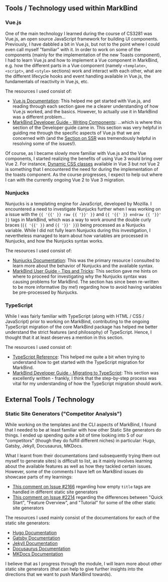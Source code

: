 ## Tools / Technology used within MarkBind

### Vue.js

One of the main technology I learned during the course of CS3281 was Vue.js, an open source JavaScript framework for building UI components. Previously, I have dabbled a bit in Vue.js, but not to the point where I could even call myself "familiar" with it. In order to work on some of the components (mainly for the implementation of the new Toasts component), I had to learn Vue.js and how to implement a Vue component in MarkBind, e.g. how the different parts in a Vue component (namely `<template>`, `<script>`, and `<style>` sections) work and interact with each other, what are the different lifecycle hooks and event handling available in Vue.js, the fundamentals of reactivity in Vue.js, etc.

The resources I used consist of:
- [Vue.js Documentation](https://vuejs.org/guide/introduction.html): This helped me get started with Vue.js, and reading through each section gave me a clearer understanding of how Vue.js worked, and the basics. However, to actually use it in MarkBind was a different problem...
- [MarkBind Developer Guide - Writing Components](https://markbind.org/devdocs/devGuide/development/writingComponents.html): ...which is where this section of the Developer guide came in. This section was very helpful in guiding me through the specific aspects of Vue.js that we are concerned with (and the [Section on SSR](https://markbind.org/devdocs/devGuide/development/writingComponents.html#ssr) was tremendously helpful in resolving some of the issues!).

Of course, as I became slowly more familiar with Vue.js and the Vue components, I started realizing the benefits of using Vue 3 would bring over Vue 2. For instance, [Dynamic CSS classes](https://vueschool.io/lessons/dynamic-css-classes-with-vue-3) available in Vue 3 but not Vue 2 is something that I encountered the need for during the implementation of the toasts component. As the course progresses, I expect to help out where I can with the currently ongoing Vue 2 to Vue 3 migration.

### Nunjucks

Nunjucks is a templating engine for JavaScript, developed by Mozilla. I encountered a need to investigate Nunjucks further when I was working on a issue with the `{{ '{{' }} raw {{ '}}' }}` and `{{ '{{' }} endraw {{ '}}' }}` tags in MarkBind, which was a way to work around the double curly braces (`{{ '{{' }}` and `{{ '}}' }}`) being processed as a Nunjucks variable. While I did not fully learn Nunjucks during this investigation, I nevertheless managed to learn about how variables are processed in Nunjucks, and how the Nunjucks syntax works.

The resources I used consist of:
- [Nunjucks Documentation](https://mozilla.github.io/nunjucks/templating.html#autoescaping): This was the primary resource I consulted to learn more about the behavior of Nunjucks and the available syntax.
- [MarkBind User Guide - Tips and Tricks](https://markbind.org/userGuide/tipsAndTricks.html#using-raw-endraw-to-display-content): This section gave me hints on where to proceed for investigating why the Nunjucks syntax was causing problems for MarkBind. The section has since been re-written to be more informative (by me!) regarding how to avoid having variables be pre-processed by Nunjucks.

### TypeScript

While I was fairly familiar with TypeScript (along with HTML / CSS / JavaScript) prior to working on MarkBind, contributing to the ongoing TypeScript migration of the core MarkBind package has helped me better understand the strict features (and philosophy) of TypeScript. Hence, I thought that it at least deserves a mention in this section.

The resources I used consist of:
- [TypeScript Reference](https://www.typescriptlang.org/docs/handbook/utility-types.html): This helped me quite a bit when trying to understand how to get started with the TypeScript migration for MarkBind.
- [MarkBind Developer Guide - Migrating to TypeScript](https://markbind.org/devdocs/devGuide/development/migratingToTypeScript.html): This section was excellently written - frankly, I think that the step-by-step process was vital for my understanding of how the TypeScript migration should work.

## External Tools / Technology

### Static Site Generators ("Competitor Analysis")

While working on the templates and the CLI aspects of MarkBind, I found that I needed to be at least familiar with how other Static Site generators do things. I ended up spending quite a bit of time looking into 5 of our "competitors" (though they do fulfill different niches) in particular: Hugo, Gatsby, Jekyll, Docusaurus, MKDocs.

What I learnt from their documentations (and subsequently trying them out myself to generate sites) is difficult to list, as it mainly involves learning about the available features as well as how they tackled certain issues. However, some of the comments I have left on MarkBind issues do showcase parts of my learnings:
- [This comment on Issue #2166](https://github.com/MarkBind/markbind/issues/2166#issuecomment-1464909988) regarding how empty `title` tags are handled in different static site generators
- [This comment on Issue #2214](https://github.com/MarkBind/markbind/issues/2214#issuecomment-1474242306) regarding the differences between "Quick Start", "Feature Overview", and "Tutorial" for some of the other static site generators

The resources I used mainly consist of the documentations for each of the static site generators:
- [Hugo Documentation](https://gohugo.io/documentation/)
- [Gatsby Documentation](https://www.gatsbyjs.com/docs/)
- [Jekyll Documentation](https://jekyllrb.com/docs/)
- [Docusaurus Documentation](https://docusaurus.io/docs/docs-introduction)
- [MKDocs Documentation](https://www.mkdocs.org/)

I believe that as I progress through the module, I will learn more about other static site generators (that can help to give further insights into the directions that we want to push MarkBind towards).

